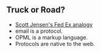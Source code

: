 ##  Truck or Road?

* [Scott Jensen's Fed Ex analogy](https://youtu.be/-nPN0lvHN24?t=7m4s)
* email is a protocol.
* OPML is a markup language.
* Protocols are native to the web.
